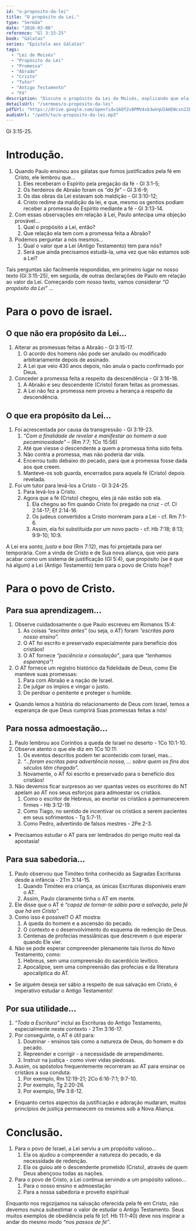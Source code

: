 ```yaml
---
id: "o-proposito-da-lei"
title: "O propósito da Lei."
type: "Sermão"
date: "2016-03-06"
reference: "Gl 3:15-25"
book: "Gálatas"
series: "Epístola aos Gálatas"
tags:
  - "Lei de Moisés"
  - "Propósito da Lei"
  - "Promessa"
  - "Abraão"
  - "Cristo"
  - "Tutor"
  - "Antigo Testamento"
  - "Fé"
description: "Discute o propósito da Lei de Moisés, explicando que ela não anulava a promessa feita a Abraão, mas serviu para revelar a transgressão e atuar como um tutor para conduzir a Cristo. Também aborda o valor do Antigo Testamento para os cristãos."
detailsUrl: "/sermoes/o-proposito-da-lei"
pdfUrl: "https://drive.google.com/open?id=16OfZv8PMV4sb3wVqUIAHEWcxn2ZBy6m6&usp=drive_copy"
audioUrl: "/path/to/o-proposito-da-lei.mp3"
---
```

Gl 3:15-25.

# Introdução.

1. Quando Paulo ensinou aos gálatas que fomos justificados pela fé em Cristo, ele lembrou que...  
   1. Eles receberam o Espírito pela pregação da fé - Gl 3:1-5;  
   2. Os herdeiros de Abraão foram os *“da fé”* - Gl 3:6-9;  
   3. Os das obras da Lei estavam sob maldição - Gl 3:10-12;  
   4. Cristo redime da maldição da lei, e que, mesmo os gentios podiam receber a promessa do Espírito mediante a fé - Gl 3:13-14.  
2. Com essas observações em relação à Lei, Paulo antecipa uma objeção provável...  
   1. Qual o propósito a Lei, então?  
   2. Que relação ela tem com a promessa feita a Abraão?  
3. Podemos perguntar a nós mesmos...  
   1. Qual o valor que a Lei (Antigo Testamento) tem para nós?  
   2. Será que ainda precisamos estudá-la, uma vez que não estamos sob a Lei?

Tais perguntas são facilmente respondidas, em primeiro lugar no nosso texto (Gl 3:15-25), em seguida, de outras declarações de Paulo em relação ao valor da Lei. Começando com nosso texto, vamos considerar *“O propósito da Lei” ...*

# Para o povo de israel.

## O que não era propósito da Lei...

1. Alterar as promessas feitas a Abraão - Gl 3:15-17.  
    1. O acordo dos homens não pode ser anulado ou modificado arbitrariamente depois de assinado.  
    2. A Lei que veio 430 anos depois, não anula o pacto confirmado por Deus.  
2. Conceder a promessa feita a respeito da descendência - Gl 3:16-18.  
    1. A Abraão e seu descendente (Cristo) foram feitas as promessas.  
    2. A Lei não fez a promessa nem proveu a herança a respeito da descendência.

## O que era propósito da Lei...

1. Foi acrescentada por causa da transgressão - Gl 3:19-23.  
    1. *“Com a finalidade de revelar e manifestar ao homem a sua pecaminosidade”* – (Rm 7:7; 1Co 15:56)  
    2. Até que viesse o descendente a quem a promessa tinha sido feita.  
    3. Não contra a promessa, mas não poderia dar vida.  
    4. Encerrou tudo debaixo do pecado, para que a promessa fosse dada aos que creem.  
    5. Manteve-os sob guarda, encerrados para aquela fé (Cristo) depois revelada.  
2. Foi um tutor para levá-los a Cristo - Gl 3:24-25.  
    1. Para levá-los a Cristo.  
    2. Agora que a fé (Cristo) chegou, eles já não estão sob ela.  
        1) Ela chegou ao fim quando Cristo foi pregado na cruz - cf. Cl 2:14-17; Ef 2:14-16.  
        2) Os judeus convertidos a Cristo morreram para a Lei - cf. Rm 7:1-6.  
        3) Assim, ela foi substituída por um novo pacto - cf. Hb 7:18; 8:13; 9:9-10; 10:9.

A Lei era *santa*, *justa* e *boa* (Rm 7:12), mas foi projetada para ser temporária. Com a vinda de Cristo e de Sua nova aliança, que veio para acabar como um sistema de justificação (Gl 5:4), que propósito (se é que há algum) a Lei (Antigo Testamento) tem para o povo de Cristo hoje?

# Para o povo de Cristo.

## Para sua aprendizagem...

1. Observe cuidadosamente o que Paulo escreveu em Romanos 15:4:  
    1. As coisas *“escritas antes”* (ou seja, o AT) foram *“escritas para nosso ensino”.*  
    2. O AT foi escrito e preservado especialmente para benefício dos cristãos!  
    3. O AT fornece *“paciência e consolação”*, para que *“tenhamos esperança”*!  
2. O AT fornece um registro histórico da fidelidade de Deus, como Ele manteve suas promessas:  
    1. Para com Abraão e a nação de Israel.  
    2. De julgar os ímpios e vingar o justo.  
    3. De perdoar o penitente e proteger o humilde.

- Quando lemos a história do relacionamento de Deus com Israel, temos a esperança de que Deus cumprirá Suas promessas feitas a nós!

## Para nossa admoestação...

1. Paulo lembrou aos Coríntios a queda de Israel no deserto - 1Co 10:1-10.  
2. Observe atento o que ele diz em 1Co 10:11:  
    1. Os eventos descritos podem ter acontecido com Israel, mas...  
    2. *“...foram escritas para advertência nossa, ... sobre quem os fins dos séculos têm chegado”.*  
    3. Novamente, o AT foi escrito e preservado para o benefício dos cristãos!  
3. Não devemos ficar surpresos ao ver quantas vezes os escritores do NT apelam ao AT nos seus esforços para admoestar os cristãos.  
    1. Como o escritor de Hebreus, ao exortar os cristãos a permanecerem firmes - Hb 3:12-19.  
    2. Como Tiago, no sentido de incentivar os cristãos a serem pacientes em seus sofrimentos - Tg 5:7-11.  
    3. Como Pedro, advertindo de falsos mestres - 2Pe 2-3.

- Precisamos estudar o AT para ser lembrados do perigo muito real da apostasia!

## Para sua sabedoria...

1. Paulo observou que Timóteo tinha conhecido as Sagradas Escrituras desde a infância - 2Tm 3:14-15.  
    1. Quando Timóteo era criança, as únicas Escrituras disponíveis eram o AT.  
    2. Assim, Paulo claramente tinha o AT em mente.  
2. Ele disse que o AT é *“capaz de tornar-te sábio para a salvação, pela fé que há em Cristo”.*  
3. Como isso é possível? O AT mostra:  
    1. A queda do homem e a ascensão do pecado.  
    2. O contexto e o desenvolvimento do esquema de redenção de Deus.  
    3. Centenas de profecias messiânicas que descrevem o que esperar quando Ele vier.  
4. Não se pode esperar compreender plenamente tais livros do Novo Testamento, como:  
    1. Hebreus, sem uma compreensão do sacerdócio levítico.  
    2. Apocalipse, sem uma compreensão das profecias e da literatura apocalíptica do AT.

- Se alguém deseja ser sábio a respeito de sua salvação em Cristo, é imperativo estudar o Antigo Testamento!

## Por sua utilidade...

1. *“Toda a Escritura”* inclui as Escrituras do Antigo Testamento, especialmente neste contexto - 2Tm 3:16-17.  
2. Por conseguinte, o AT é útil para:  
    1. Doutrinar - ensinos tais como a natureza de Deus, do homem e do pecado.  
    2. Repreender e corrigir - a necessidade de arrependimento.  
    3. Instruir na justiça - como viver vidas piedosas.  
3. Assim, os apóstolos frequentemente recorreram ao AT para ensinar os cristãos a sua conduta:  
    1. Por exemplo, Rm 12:19-21; 2Co 6:16-7:1; 9:7-10.  
    2. Por exemplo, Tg 2:20-26.  
    3. Por exemplo, 1Pe 3:8-12.

- Enquanto certos aspectos da justificação e adoração mudaram, muitos princípios de justiça permanecem os mesmos sob a Nova Aliança.

# Conclusão.

1. Para o povo de Israel, a Lei serviu a um propósito valioso...  
   1. Ela os ajudou a compreender a natureza do pecado, e da necessidade de redenção.  
   2. Ela os guiou até o descendente prometido (Cristo), através de quem Deus abençoou todas as nações.  
2. Para o povo de Cristo, a Lei continua servindo a um propósito valioso...  
   1. Para o nosso ensino e admoestação  
   2. Para a nossa sabedoria e proveito espiritual

Enquanto nos regozijamos na salvação oferecida pela fé em Cristo, não devemos nunca subestimar o valor de estudar o Antigo Testamento. Seus muitos exemplos de obediência pela fé (cf. Hb 11:1-40) deve nos inspirar a andar do mesmo modo *“nos passos de fé”*.